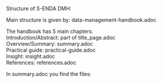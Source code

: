 Structure of S-ENDA DMH:

Main structure is given by: data-management-handbook.adoc

The handbook has 5 main chapters:\
Introduction/Abstract: part of title_page.adoc\
Overview/Summary: summary.adoc\
Practical guide: practical-guide.adoc\
Insight: insight.adoc\
References: references.adoc

In summary.adoc you find the files:
